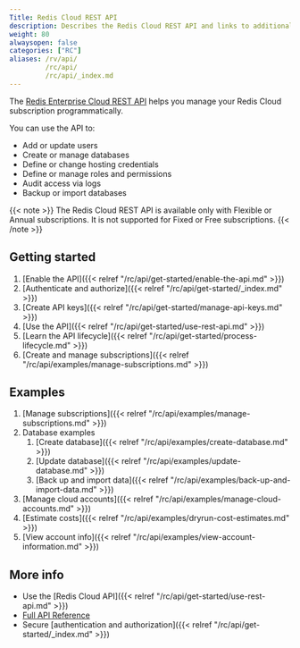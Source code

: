 ```yaml
---
Title: Redis Cloud REST API
description: Describes the Redis Cloud REST API and links to additional info
weight: 80
alwaysopen: false
categories: ["RC"]
aliases: /rv/api/
         /rc/api/
         /rc/api/_index.md
---
```


The [Redis Enterprise Cloud REST API](https://api.redislabs.com/v1/swagger-ui.html) helps you manage your Redis Cloud subscription programmatically.

You can use the API to:

- Add or update users  
- Create or manage databases  
- Define or change hosting credentials  
- Define or manage roles and permissions  
- Audit access via logs  
- Backup or import databases  

{{< note >}}
The Redis Cloud REST API is available only with Flexible or Annual subscriptions.  It is not supported for Fixed or Free subscriptions.
{{< /note >}}

## Getting started

1. [Enable the API]({{< relref  "/rc/api/get-started/enable-the-api.md" >}})
1. [Authenticate and authorize]({{< relref  "/rc/api/get-started/_index.md" >}})
1. [Create API keys]({{< relref  "/rc/api/get-started/manage-api-keys.md" >}})
1. [Use the API]({{< relref  "/rc/api/get-started/use-rest-api.md" >}})
1. [Learn the API lifecycle]({{< relref  "/rc/api/get-started/process-lifecycle.md" >}})
1. [Create and manage subscriptions]({{< relref  "/rc/api/examples/manage-subscriptions.md" >}})

## Examples

1. [Manage subscriptions]({{< relref  "/rc/api/examples/manage-subscriptions.md" >}})
1. Database examples
    1. [Create database]({{< relref  "/rc/api/examples/create-database.md" >}})
    1. [Update database]({{< relref  "/rc/api/examples/update-database.md" >}})
    1. [Back up and import data]({{< relref  "/rc/api/examples/back-up-and-import-data.md" >}})
1. [Manage cloud accounts]({{< relref  "/rc/api/examples/manage-cloud-accounts.md" >}})
1. [Estimate costs]({{< relref  "/rc/api/examples/dryrun-cost-estimates.md" >}})
1. [View account info]({{< relref  "/rc/api/examples/view-account-information.md" >}})
    
## More info

- Use the [Redis Cloud API]({{< relref  "/rc/api/get-started/use-rest-api.md" >}})
- [Full API Reference](https://api.redislabs.com/v1/swagger-ui.html)
- Secure [authentication and authorization]({{< relref  "/rc/api/get-started/_index.md" >}})

